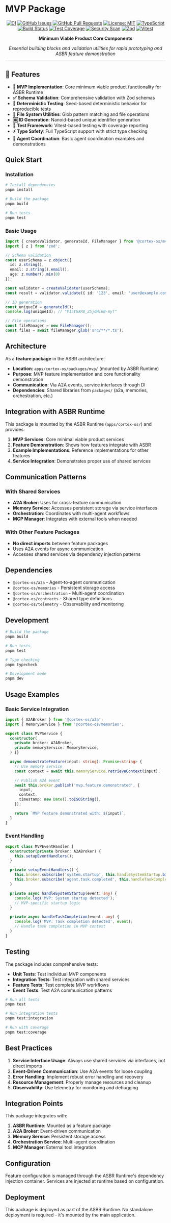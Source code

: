 # MVP Package

<div align="center">

[![CI](https://github.com/cortex-os/cortex-os/actions/workflows/ci.yml/badge.svg)](https://github.com/cortex-os/cortex-os/actions/workflows/ci.yml)
[![GitHub Issues](https://img.shields.io/github/issues/cortex-os/cortex-os)](https://github.com/cortex-os/cortex-os/issues)
[![GitHub Pull Requests](https://img.shields.io/github/issues-pr/cortex-os/cortex-os)](https://github.com/cortex-os/cortex-os/pulls)
[![License: MIT](https://img.shields.io/badge/License-MIT-yellow.svg)](https://opensource.org/licenses/MIT)
[![TypeScript](https://img.shields.io/badge/TypeScript-5.3+-blue)](https://www.typescriptlang.org/)
[![Build Status](https://img.shields.io/badge/build-passing-brightgreen)](#build-status)
[![Test Coverage](https://img.shields.io/badge/coverage-90%25+-brightgreen)](#testing)
[![Security Scan](https://img.shields.io/badge/security-OWASP%20compliant-green)](#security)
[![Zod](https://img.shields.io/badge/Zod-3.22+-purple)](https://zod.dev/)
[![Vitest](https://img.shields.io/badge/Vitest-3.2+-orange)](https://vitest.dev/)

**Minimum Viable Product Core Components**

*Essential building blocks and validation utilities for rapid prototyping and ASBR feature demonstration*

</div>

---

## 🎯 Features

- **🚀 MVP Implementation**: Core minimum viable product functionality for ASBR Runtime
- **✅ Schema Validation**: Comprehensive validation with Zod schemas
- **🔄 Deterministic Testing**: Seed-based deterministic behavior for reproducible tests
- **📁 File System Utilities**: Glob pattern matching and file operations
- **🆔 ID Generation**: Nanoid-based unique identifier generation
- **🧪 Test Framework**: Vitest-based testing with coverage reporting
- **⚡ Type Safety**: Full TypeScript support with strict type checking
- **🤖 Agent Coordination**: Basic agent coordination examples and demonstrations

## Quick Start

### Installation

```bash
# Install dependencies
pnpm install

# Build the package
pnpm build

# Run tests
pnpm test
```

### Basic Usage

```typescript
import { createValidator, generateId, FileManager } from '@cortex-os/mvp';
import { z } from 'zod';

// Schema validation
const userSchema = z.object({
  id: z.string(),
  email: z.string().email(),
  age: z.number().min(0)
});

const validator = createValidator(userSchema);
const result = validator.validate({ id: '123', email: 'user@example.com', age: 25 });

// ID generation
const uniqueId = generateId();
console.log(uniqueId); // "V1StGXR8_Z5jdHi6B-myT"

// File operations
const fileManager = new FileManager();
const files = await fileManager.glob('src/**/*.ts');
```

## Architecture

As a **feature package** in the ASBR architecture:

- **Location**: `apps/cortex-os/packages/mvp/` (mounted by ASBR Runtime)
- **Purpose**: MVP feature implementation and core functionality demonstration
- **Communication**: Via A2A events, service interfaces through DI
- **Dependencies**: Shared libraries from `packages/` (a2a, memories, orchestration, etc.)

## Integration with ASBR Runtime

This package is mounted by the ASBR Runtime (`apps/cortex-os/`) and provides:

1. **MVP Services**: Core minimal viable product services
2. **Feature Demonstration**: Shows how features integrate with ASBR
3. **Example Implementations**: Reference implementations for other features
4. **Service Integration**: Demonstrates proper use of shared services

## Communication Patterns

### With Shared Services

- **A2A Broker**: Uses for cross-feature communication
- **Memory Service**: Accesses persistent storage via service interfaces
- **Orchestration**: Coordinates with multi-agent workflows
- **MCP Manager**: Integrates with external tools when needed

### With Other Feature Packages

- **No direct imports** between feature packages
- Uses A2A events for async communication
- Accesses shared services via dependency injection patterns

## Dependencies

- `@cortex-os/a2a` - Agent-to-agent communication
- `@cortex-os/memories` - Persistent storage access
- `@cortex-os/orchestration` - Multi-agent coordination
- `@cortex-os/contracts` - Shared type definitions
- `@cortex-os/telemetry` - Observability and monitoring

## Development

```bash
# Build the package
pnpm build

# Run tests
pnpm test

# Type checking
pnpm typecheck

# Development mode
pnpm dev
```

## Usage Examples

### Basic Service Integration

```typescript
import { A2ABroker } from '@cortex-os/a2a';
import { MemoryService } from '@cortex-os/memories';

export class MVPService {
  constructor(
    private broker: A2ABroker,
    private memoryService: MemoryService,
  ) {}

  async demonstrateFeature(input: string): Promise<string> {
    // Use memory service
    const context = await this.memoryService.retrieveContext(input);

    // Publish A2A event
    await this.broker.publish('mvp.feature.demonstrated', {
      input,
      context,
      timestamp: new Date().toISOString(),
    });

    return `MVP feature demonstrated with: ${input}`;
  }
}
```

### Event Handling

```typescript
export class MVPEventHandler {
  constructor(private broker: A2ABroker) {
    this.setupEventHandlers();
  }

  private setupEventHandlers() {
    this.broker.subscribe('system.startup', this.handleSystemStartup.bind(this));
    this.broker.subscribe('agent.task.completed', this.handleTaskCompletion.bind(this));
  }

  private async handleSystemStartup(event: any) {
    console.log('MVP: System startup detected');
    // MVP-specific startup logic
  }

  private async handleTaskCompletion(event: any) {
    console.log('MVP: Task completion detected', event);
    // Handle task completion in MVP context
  }
}
```

## Testing

The package includes comprehensive tests:

- **Unit Tests**: Test individual MVP components
- **Integration Tests**: Test integration with shared services
- **Feature Tests**: Test complete MVP workflows
- **Event Tests**: Test A2A communication patterns

```bash
# Run all tests
pnpm test

# Run integration tests
pnpm test:integration

# Run with coverage
pnpm test:coverage
```

## Best Practices

1. **Service Interface Usage**: Always use shared services via interfaces, not direct imports
2. **Event-Driven Communication**: Use A2A events for loose coupling
3. **Error Handling**: Implement robust error handling and recovery
4. **Resource Management**: Properly manage resources and cleanup
5. **Observability**: Use telemetry for monitoring and debugging

## Integration Points

This package integrates with:

1. **ASBR Runtime**: Mounted as a feature package
2. **A2A Broker**: Event-driven communication
3. **Memory Service**: Persistent storage access
4. **Orchestration Service**: Multi-agent coordination
5. **MCP Manager**: External tool integration

## Configuration

Feature configuration is managed through the ASBR Runtime's dependency injection container. Services are injected at runtime based on configuration.

## Deployment

This package is deployed as part of the ASBR Runtime. No standalone deployment is required - it's mounted by the main application.
